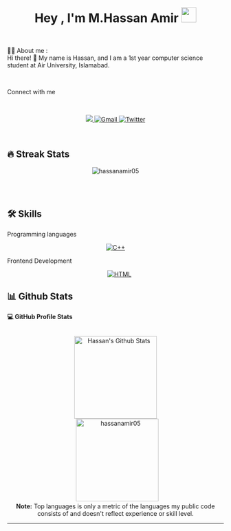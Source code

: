 <h1 align="center">Hey , I'm M.Hassan Amir <img src="https://media.giphy.com/media/hvRJCLFzcasrR4ia7z/giphy.gif" width="35"></h1>

<br>

:sassy_man:  About me :<br>
Hi there! 👋 My name is Hassan, and I am a 1st year computer science student at Air University, Islamabad. 

<br>

  Connect with me
 
<br>
<p align="center">
	<a href="www.linkedin.com/in/hassan-amir-a2a19b24b" target="_blank">
		<img  src="https://img.shields.io/badge/LinkedIn-0077B5?style=for-the-badge&logo=linkedin&logoColor=white">
	</a>
	<a href="https://mail.google.com/mail/?view=cm&fs=1&to=hassanamir0506@gmail.com" target="_blank"> 
	     <img alt="Gmail" src="https://img.shields.io/badge/Gmail-D14836?style=for-the-badge&logo=gmail&logoColor=white">
	</a>
	<a href="https://twitter.com/Hassanamir0506" target="_blank"> 
	     <img alt="Twitter" src="https://img.shields.io/badge/Twitter-1DA1F2?style=for-the-badge&logo=twitter&logoColor=white">
	</a>
	
</p>
<br>

## 🔥 Streak Stats
<p align="center"><img src="https://github-readme-streak-stats.herokuapp.com/?user=hassanamir05&theme=algolia" alt="hassanamir05" /></p>

<br>
<br>

## 🛠️ Skills


 Programming languages

<p align="center"> 
   <a href="https://www.w3schools.com/cpp/" target="_blank" rel="noreferrer">
    <img alt="C++" src="https://img.shields.io/badge/C%2B%2B-00599C?style=for-the-badge&logo=c%2B%2B&logoColor=white">
  </a>	
</p>

 Frontend Development
<p align="center"> 
  &emsp; 
  <a href="https://www.w3.org/html/" target="_blank"> 
   <img alt="HTML" src="https://img.shields.io/badge/html5-%23E34F26.svg?style=for-the-badge&logo=html5&logoColor=white">
  </a>   
</p>

## 📊 Github Stats

  <summary><b>💻 GitHub Profile Stats</b></summary>
  <br/>
  <p align="center">
    <a href="https://github.com/anuraghazra/github-readme-stats"><img alt="Hassan's Github Stats" src="https://github-readme-stats.vercel.app/api?username=hassanamir05&show_icons=true&count_private=true&theme=algolia" height="192px"/></a>
<br/>
  &nbsp;
	  <img src="https://github-readme-stats.vercel.app/api/top-langs?username=hassanamir05&langs_count=10&show_icons=true&locale=en&layout=compact&theme=algolia" alt="hassanamir05" height="192px"/>
  <br/>
  <b>Note:</b> Top languages is only a metric of the languages my public code consists of and doesn't reflect experience or skill level.
  </p>

----


